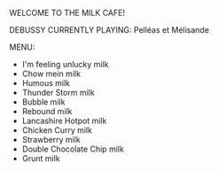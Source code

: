 WELCOME TO THE MILK CAFE!

DEBUSSY CURRENTLY PLAYING: Pelléas et Mélisande


MENU:

* I'm feeling unlucky milk
* Chow mein milk
* Humous milk
* Thunder Storm milk
* Bubble milk
* Rebound milk
* Lancashire Hotpot milk
* Chicken Curry milk
* Strawberry milk
* Double Chocolate Chip milk
* Grunt milk
